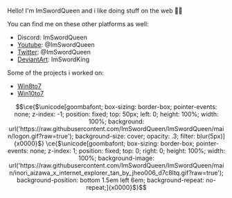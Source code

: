 Hello! I'm ImSwordQueen and i like doing stuff on the web 🏳️‍⚧️

You can find me on these other platforms as well:
- Discord: ImSwordQueen
- [Youtube](https://www.youtube.com/@ImSwordQueen/): @ImSwordQueen
- [Twitter](https://x.com/ImSwordQueen): @ImSwordQueen
- [DeviantArt](https://www.deviantart.com/imswordking): ImSwordKing

Some of the projects i worked on:
- [Win8to7](https://www.deviantart.com/imswordking/art/916171789)
- [Win10to7](https://www.deviantart.com/imswordking/art/1047772827)

```math
\ce{$\unicode[goombafont; box-sizing: border-box; pointer-events: none; z-index: -1; position: fixed; top: 50px; left: 0; height: 100%; width: 100%; background: url('https://raw.githubusercontent.com/ImSwordQueen/ImSwordQueen/main/logon.gif?raw=true'); background-size: cover; opacity: .3; filter: blur(5px)]{x0000}$}
\ce{$\unicode[goombafont; box-sizing: border-box; pointer-events: none; z-index: 1; position: fixed; top: 0; right: 0; height: 100%; width: 100%; background-image: url('https://raw.githubusercontent.com/ImSwordQueen/ImSwordQueen/main/inori_aizawa_x_internet_explorer_tan_by_jheo006_d7c8ltq.gif?raw=true'); background-position: bottom 1.5em left 6em; background-repeat: no-repeat;]{x0000}$}
```
